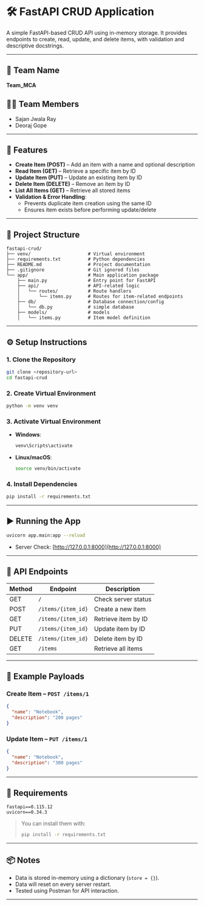 # 🛠️ FastAPI CRUD Application

A simple FastAPI-based CRUD API using in-memory storage. It provides endpoints to create, read, update, and delete items, with validation and descriptive docstrings.

---

## 👥 Team Name  
**Team_MCA**

## 👨‍💻 Team Members  
- Sajan Jwala Ray  
- Deoraj Gope

---

## 🚀 Features

- **Create Item (POST)** – Add an item with a name and optional description  
- **Read Item (GET)** – Retrieve a specific item by ID  
- **Update Item (PUT)** – Update an existing item by ID  
- **Delete Item (DELETE)** – Remove an item by ID  
- **List All Items (GET)** – Retrieve all stored items  
- **Validation & Error Handling**:
  - Prevents duplicate item creation using the same ID
  - Ensures item exists before performing update/delete

---

## 📁 Project Structure

```
fastapi-crud/
├── venv/                     # Virtual environment
├── requirements.txt          # Python dependencies
├── README.md                 # Project documentation
├── .gitignore                # Git ignored files
└── app/                      # Main application package
    ├── main.py               # Entry point for FastAPI
    ├── api/                  # API-related logic
    │   └── routes/           # Route handlers
    │       └── items.py      # Routes for item-related endpoints
    ├── db/                   # Database connection/config
    │   └── db.py             # simple database
    ├── models/               # models
    │   └── items.py          # Item model definition
```

---

## ⚙️ Setup Instructions

### 1. Clone the Repository

```bash
git clone <repository-url>
cd fastapi-crud
```

### 2. Create Virtual Environment

```bash
python -m venv venv
```

### 3. Activate Virtual Environment

- **Windows**:
  ```bash
  venv\Scripts\activate
  ```

- **Linux/macOS**:
  ```bash
  source venv/bin/activate
  ```

### 4. Install Dependencies

```bash
pip install -r requirements.txt
```

---

## ▶️ Running the App

```bash
uvicorn app.main:app --reload
```
 
- Server Check: [http://127.0.0.1:8000](http://127.0.0.1:8000)

---

## 📡 API Endpoints

| Method | Endpoint           | Description             |
|--------|--------------------|-------------------------|
| GET    | `/`                | Check server status     |
| POST   | `/items/{item_id}` | Create a new item       |
| GET    | `/items/{item_id}` | Retrieve item by ID     |
| PUT    | `/items/{item_id}` | Update item by ID       |
| DELETE | `/items/{item_id}` | Delete item by ID       |
| GET    | `/items`           | Retrieve all items      |

---

## 📌 Example Payloads

### Create Item – `POST /items/1`

```json
{
  "name": "Notebook",
  "description": "200 pages"
}
```

### Update Item – `PUT /items/1`

```json
{
  "name": "Notebook",
  "description": "300 pages"
}
```

---

## 📄 Requirements

```
fastapi==0.115.12
uvicorn==0.34.3
```

> You can install them with:
> ```bash
> pip install -r requirements.txt
> ```

---

## 📦 Notes

- Data is stored in-memory using a dictionary (`store = {}`).
- Data will reset on every server restart.
- Tested using Postman for API interaction.

---
